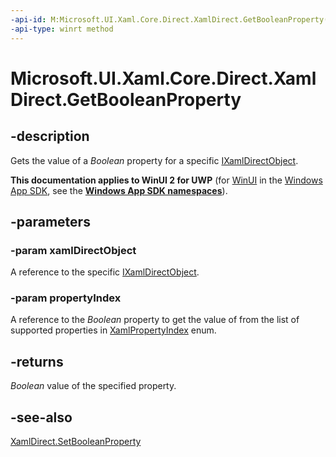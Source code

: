 ```yaml
---
-api-id: M:Microsoft.UI.Xaml.Core.Direct.XamlDirect.GetBooleanProperty(Microsoft.UI.Xaml.Core.Direct.IXamlDirectObject,Microsoft.UI.Xaml.Core.Direct.XamlPropertyIndex)
-api-type: winrt method
---
```


<!-- Method syntax.
public bool XamlDirect.GetBooleanProperty(IXamlDirectObject xamlDirectObject, XamlPropertyIndex propertyIndex)
-->

# Microsoft.UI.Xaml.Core.Direct.XamlDirect.GetBooleanProperty

## -description
Gets the value of a _Boolean_ property for a specific [IXamlDirectObject](ixamldirectobject.md).

**This documentation applies to WinUI 2 for UWP** (for [WinUI](/windows/apps/winui/winui3/) in the [Windows App SDK](/windows/apps/windows-app-sdk/), see the **[Windows App SDK namespaces](/windows/windows-app-sdk/api/winrt/)**).

## -parameters
### -param xamlDirectObject
A reference to the specific [IXamlDirectObject](ixamldirectobject.md).

### -param propertyIndex
A reference to the _Boolean_ property to get the value of from the list of supported properties in [XamlPropertyIndex](xamlpropertyindex.md) enum.

## -returns
_Boolean_ value of the specified property.

## -see-also
[XamlDirect.SetBooleanProperty](xamldirect_setbooleanproperty_348706991.md)


